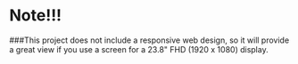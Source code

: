 # Note!!!

###This project does not include a responsive web design, so it will provide a great view if you use a screen for a 23.8" FHD (1920 x 1080) display.